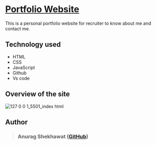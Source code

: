 # [Portfolio Website](https://anurag-shekawat.github.io./)

This is a personal portfolio website for recruiter to know about me and contact me.


## Technology used

- HTML
- CSS
- JavaScript
- Github
- Vs code
## Overview of the site

![127 0 0 1_5501_index html](https://user-images.githubusercontent.com/88320962/201908263-258a5414-8bdd-413c-92dc-9388d5264166.png)
## Author

> ### Anurag Shekhawat ([GitHub](https://github.com/Anurag-shekawat))
